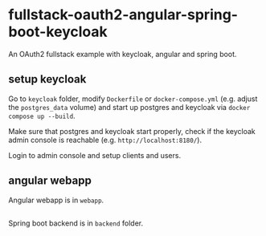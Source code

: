 # fullstack-oauth2-angular-spring-boot-keycloak
An OAuth2 fullstack example with keycloak, angular and spring boot.

## setup keycloak

Go to `keycloak` folder, modify `Dockerfile` or `docker-compose.yml` (e.g. adjust the `postgres_data` volume) and start up postgres and keycloak via `docker compose up --build`.

Make sure that postgres and keycloak start properly, check if the keycloak admin console is reachable (e.g. `http://localhost:8180/`).

Login to admin console and setup clients and users.

## angular webapp

Angular webapp is in `webapp`.

##

Spring boot backend is in `backend` folder.


